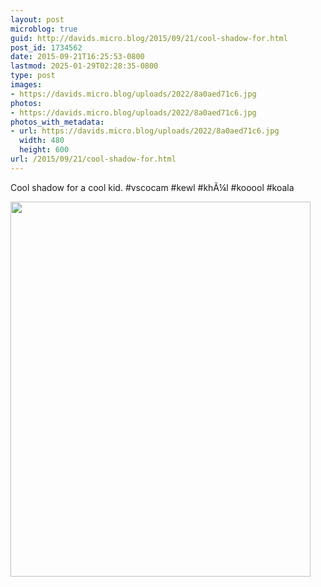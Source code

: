 ```yaml
---
layout: post
microblog: true
guid: http://davids.micro.blog/2015/09/21/cool-shadow-for.html
post_id: 1734562
date: 2015-09-21T16:25:53-0800
lastmod: 2025-01-29T02:28:35-0800
type: post
images:
- https://davids.micro.blog/uploads/2022/8a0aed71c6.jpg
photos:
- https://davids.micro.blog/uploads/2022/8a0aed71c6.jpg
photos_with_metadata:
- url: https://davids.micro.blog/uploads/2022/8a0aed71c6.jpg
  width: 480
  height: 600
url: /2015/09/21/cool-shadow-for.html
---
```

Cool shadow for a cool kid. #vscocam #kewl #khÃ¼l #kooool #koala

<img src="/uploads/2022/8a0aed71c6.jpg" width="480" height="600" alt="">
